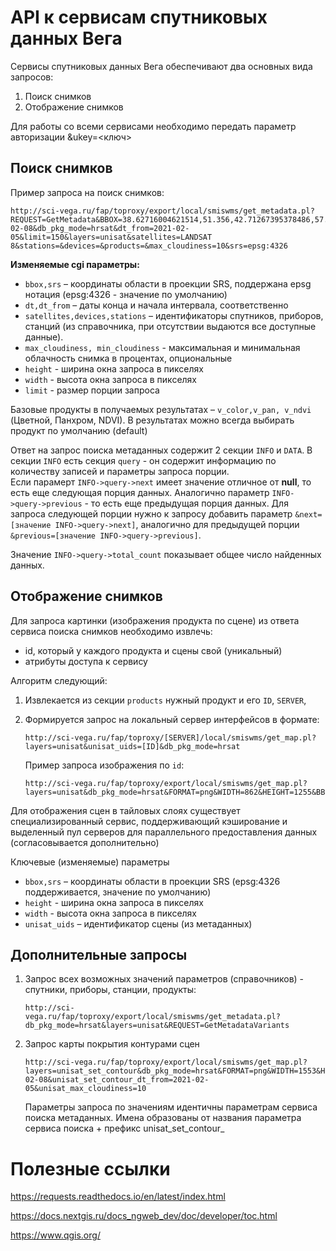 # API к сервисам спутниковых данных Вега

Сервисы спутниковых данных Вега обеспечивают два основных вида запросов:
1. Поиск снимков
2. Отображение снимков

Для работы со всеми сервисами необходимо передать параметр авторизации &ukey=<ключ>

## Поиск снимков

Пример запроса на поиск снимков:

```
http://sci-vega.ru/fap/toproxy/export/local/smiswms/get_metadata.pl?REQUEST=GetMetadata&BBOX=38.62716004621514,51.356,42.71267395378486,57.304167&height=895&width=1553&dt=2021-02-08&db_pkg_mode=hrsat&dt_from=2021-02-05&limit=150&layers=unisat&satellites=LANDSAT 8&stations=&devices=&products=&max_cloudiness=10&srs=epsg:4326
```

**Изменяемые cgi параметры:**
- ```bbox,srs``` – координаты области в проекции SRS, поддержана epsg нотация (epsg:4326 - значение по умолчанию)
- ```dt,dt_from``` – даты конца и начала интервала, соответственно
- ```satellites,devices,stations``` – идентификаторы спутников, приборов, станций (из справочника, при отсутствии выдаются все доступные данные).
- ```max_cloudiness, min_cloudiness```  - максимальная и минимальная облачность снимка в процентах, опциональные
- ```height``` - ширина окна запроса в пикселях
- ```width``` - высота окна запроса в пикселях
- ```limit``` - размер порции запроса

Базовые продукты в получаемых результатах – ```v_color,v_pan, v_ndvi``` (Цветной, Панхром, NDVI). В результатах можно всегда выбирать продукт по умолчанию (default)

Ответ на запрос поиска метаданных содержит 2 секции ```INFO``` и ```DATA```.
В секции ```INFO``` есть секция ```query``` - он содержит информацию по количеству записей и параметры запроса порции.  
Если парамерт ```INFO->query->next``` имеет значение отличное от **null**, то есть еще следующая порция данных. 
Аналогично параметр ```INFO->query->previous``` - то есть еще предыдущая порция данных. 
Для запроса следующей порции нужно к запросу добавить параметр 
```&next=[значение INFO->query->next]```, аналогично для предыдущей порции ```&previous=[значение INFO->query->previous]```.

Значение ```INFO->query->total_count``` показывает общее число найденных данных.

## Отображение снимков

Для запроса картинки (изображения продукта по сцене) из ответа сервиса поиска снимков необходимо извлечь:

- id, который у каждого продукта и сцены свой (уникальный)
- атрибуты доступа к сервису

Алгоритм следующий:

1) Извлекается из секции ```products``` нужный продукт и его ```ID```, ```SERVER```,
2) Формируется запрос на локальный сервер интерфейсов в формате:
    ```   
    http://sci-vega.ru/fap/toproxy/[SERVER]/local/smiswms/get_map.pl?layers=unisat&unisat_uids=[ID]&db_pkg_mode=hrsat
    ```
   Пример запроса изображения по ```id```:
   
    ```
    http://sci-vega.ru/fap/toproxy/export/local/smiswms/get_map.pl?layers=unisat&db_pkg_mode=hrsat&FORMAT=png&WIDTH=862&HEIGHT=1255&BBOX=38.62716004621514,51.356,42.71267395378486,57.304167&EXCEPTIONS=xml&SERVICE=WMS&REQUEST=GetMap&transparent=1&unisat_uids=2102070811012323270071
    ```
Для отображения сцен в тайловых слоях существует специализированный сервис, поддерживающий кэширование и выделенный пул серверов для параллельного предоставления данных (согласовывается дополнительно)

Ключевые (изменяемые) параметры
- ```bbox,srs``` – координаты области в проекции SRS (epsg:4326 поддерживается, значение по умолчанию)
- ```height``` - ширина окна запроса в пикселях
- ```width``` - высота окна запроса в пикселях
- ```unisat_uids``` – идентификатор сцены (из метаданных)

## Дополнительные запросы
    
1. Запрос всех возможных значений параметров (справочников) - спутники, приборы, станции, продукты:
    ```
    http://sci-vega.ru/fap/toproxy/export/local/smiswms/get_metadata.pl?db_pkg_mode=hrsat&layers=unisat&REQUEST=GetMetadataVariants
    ```
3. Запрос карты покрытия контурами сцен
    ```   
    http://sci-vega.ru/fap/toproxy/export/local/smiswms/get_map.pl?layers=unisat_set_contour&db_pkg_mode=hrsat&FORMAT=png&WIDTH=1553&HEIGHT=895&BBOX=-40.139667,-65.00000126529298,220.139667,85.00000126529298&EXCEPTIONS=xml&SERVICE=WMS&REQUEST=GetMap&transparent=1&unisat_set_contour_products=v_color,v_ndvi&unisat_set_contour_dt=2021-02-08&unisat_set_contour_dt_from=2021-02-05&unisat_max_cloudiness=10
    ```
    Параметры запроса по значениям идентичны параметрам сервиса поиска метаданных. Имена образованы от названия параметра сервиса поиска + префикс unisat_set_contour_

# Полезные ссылки

https://requests.readthedocs.io/en/latest/index.html

https://docs.nextgis.ru/docs_ngweb_dev/doc/developer/toc.html

https://www.qgis.org/
